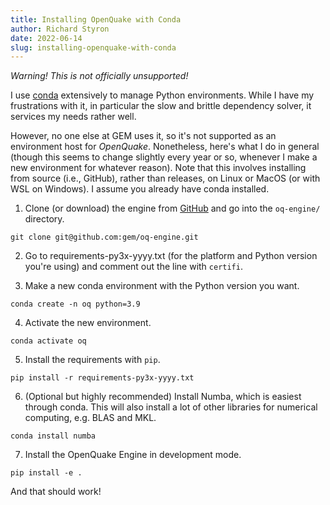 ```yaml
---
title: Installing OpenQuake with Conda
author: Richard Styron
date: 2022-06-14
slug: installing-openquake-with-conda
---
```


*Warning! This is not officially unsupported!*

I use [conda](https://conda.io) extensively to manage Python environments. 
While I have my frustrations with it, in particular the slow and brittle 
dependency solver, it services my needs rather well.

However, no one else at GEM uses it, so it's not supported as an environment 
host for *OpenQuake*. Nonetheless, here's what I do in general (though this 
seems to change slightly every year or so, whenever I make a new environment 
for whatever reason). Note that this involves installing from source (i.e., 
GitHub), rather than releases, on Linux or MacOS (or with WSL on Windows).  I 
assume you already have conda installed.

1. Clone (or download) the engine from 
   [GitHub](https://github.com/gem/oq-engine/) and go into the `oq-engine/` 
   directory.
```
git clone git@github.com:gem/oq-engine.git
```

2. Go to requirements-py3x-yyyy.txt (for the platform and Python version you're 
   using) and comment out the line with `certifi`.

3. Make a new conda environment with the Python version you want.
```
conda create -n oq python=3.9
```

4. Activate the new environment.
```
conda activate oq
```

5. Install the requirements with `pip`.
```
pip install -r requirements-py3x-yyyy.txt
```

6. (Optional but highly recommended) Install Numba, which is easiest through 
   conda. This will also install a lot of other libraries for numerical 
   computing, e.g. BLAS and MKL.
```
conda install numba
```

7. Install the OpenQuake Engine in development mode.
```
pip install -e .
```


And that should work!
